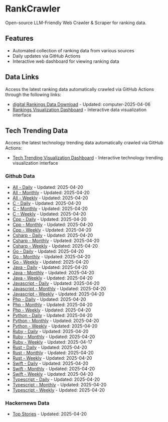 # RankCrawler

Open-source LLM-Friendly Web Crawler & Scraper for ranking data.

## Features

* Automated collection of ranking data from various sources
* Daily updates via GitHub Actions
* Interactive web dashboard for viewing ranking data


## Data Links

Access the latest ranking data automatically crawled via GitHub Actions through the following links:

* [digital Rankings Data Download](https://github.com/chenjy16/RankCrawler/blob/main/data/1688/digital_computer_2025-04-06.json) - Updated: computer-2025-04-06
* [Rankings Visualization Dashboard](https://chenjy16.github.io/RankCrawler/1688_rankings.html) - Interactive data visualization interface




## Tech Trending Data

Access the latest technology trending data automatically crawled via GitHub Actions:

* [Tech Trending Visualization Dashboard](https://chenjy16.github.io/RankCrawler/tech_trending.html) - Interactive technology trending visualization interface

### Github Data

* [All - Daily](https://github.com/chenjy16/RankCrawler/blob/main/data/github/github_all_daily_2025-04-20.json) - Updated: 2025-04-20
* [All - Monthly](https://github.com/chenjy16/RankCrawler/blob/main/data/github/github_all_monthly_2025-04-20.json) - Updated: 2025-04-20
* [All - Weekly](https://github.com/chenjy16/RankCrawler/blob/main/data/github/github_all_weekly_2025-04-20.json) - Updated: 2025-04-20
* [C - Daily](https://github.com/chenjy16/RankCrawler/blob/main/data/github/github_c_daily_2025-04-20.json) - Updated: 2025-04-20
* [C - Monthly](https://github.com/chenjy16/RankCrawler/blob/main/data/github/github_c_monthly_2025-04-20.json) - Updated: 2025-04-20
* [C - Weekly](https://github.com/chenjy16/RankCrawler/blob/main/data/github/github_c_weekly_2025-04-20.json) - Updated: 2025-04-20
* [Cpp - Daily](https://github.com/chenjy16/RankCrawler/blob/main/data/github/github_cpp_daily_2025-04-20.json) - Updated: 2025-04-20
* [Cpp - Monthly](https://github.com/chenjy16/RankCrawler/blob/main/data/github/github_cpp_monthly_2025-04-20.json) - Updated: 2025-04-20
* [Cpp - Weekly](https://github.com/chenjy16/RankCrawler/blob/main/data/github/github_cpp_weekly_2025-04-20.json) - Updated: 2025-04-20
* [Csharp - Daily](https://github.com/chenjy16/RankCrawler/blob/main/data/github/github_csharp_daily_2025-04-20.json) - Updated: 2025-04-20
* [Csharp - Monthly](https://github.com/chenjy16/RankCrawler/blob/main/data/github/github_csharp_monthly_2025-04-20.json) - Updated: 2025-04-20
* [Csharp - Weekly](https://github.com/chenjy16/RankCrawler/blob/main/data/github/github_csharp_weekly_2025-04-20.json) - Updated: 2025-04-20
* [Go - Daily](https://github.com/chenjy16/RankCrawler/blob/main/data/github/github_go_daily_2025-04-20.json) - Updated: 2025-04-20
* [Go - Monthly](https://github.com/chenjy16/RankCrawler/blob/main/data/github/github_go_monthly_2025-04-20.json) - Updated: 2025-04-20
* [Go - Weekly](https://github.com/chenjy16/RankCrawler/blob/main/data/github/github_go_weekly_2025-04-20.json) - Updated: 2025-04-20
* [Java - Daily](https://github.com/chenjy16/RankCrawler/blob/main/data/github/github_java_daily_2025-04-20.json) - Updated: 2025-04-20
* [Java - Monthly](https://github.com/chenjy16/RankCrawler/blob/main/data/github/github_java_monthly_2025-04-20.json) - Updated: 2025-04-20
* [Java - Weekly](https://github.com/chenjy16/RankCrawler/blob/main/data/github/github_java_weekly_2025-04-20.json) - Updated: 2025-04-20
* [Javascript - Daily](https://github.com/chenjy16/RankCrawler/blob/main/data/github/github_javascript_daily_2025-04-20.json) - Updated: 2025-04-20
* [Javascript - Monthly](https://github.com/chenjy16/RankCrawler/blob/main/data/github/github_javascript_monthly_2025-04-20.json) - Updated: 2025-04-20
* [Javascript - Weekly](https://github.com/chenjy16/RankCrawler/blob/main/data/github/github_javascript_weekly_2025-04-20.json) - Updated: 2025-04-20
* [Php - Daily](https://github.com/chenjy16/RankCrawler/blob/main/data/github/github_php_daily_2025-04-20.json) - Updated: 2025-04-20
* [Php - Monthly](https://github.com/chenjy16/RankCrawler/blob/main/data/github/github_php_monthly_2025-04-20.json) - Updated: 2025-04-20
* [Php - Weekly](https://github.com/chenjy16/RankCrawler/blob/main/data/github/github_php_weekly_2025-04-20.json) - Updated: 2025-04-20
* [Python - Daily](https://github.com/chenjy16/RankCrawler/blob/main/data/github/github_python_daily_2025-04-20.json) - Updated: 2025-04-20
* [Python - Monthly](https://github.com/chenjy16/RankCrawler/blob/main/data/github/github_python_monthly_2025-04-20.json) - Updated: 2025-04-20
* [Python - Weekly](https://github.com/chenjy16/RankCrawler/blob/main/data/github/github_python_weekly_2025-04-20.json) - Updated: 2025-04-20
* [Ruby - Daily](https://github.com/chenjy16/RankCrawler/blob/main/data/github/github_ruby_daily_2025-04-20.json) - Updated: 2025-04-20
* [Ruby - Monthly](https://github.com/chenjy16/RankCrawler/blob/main/data/github/github_ruby_monthly_2025-04-20.json) - Updated: 2025-04-20
* [Ruby - Weekly](https://github.com/chenjy16/RankCrawler/blob/main/data/github/github_ruby_weekly_2025-04-17.json) - Updated: 2025-04-17
* [Rust - Daily](https://github.com/chenjy16/RankCrawler/blob/main/data/github/github_rust_daily_2025-04-20.json) - Updated: 2025-04-20
* [Rust - Monthly](https://github.com/chenjy16/RankCrawler/blob/main/data/github/github_rust_monthly_2025-04-20.json) - Updated: 2025-04-20
* [Rust - Weekly](https://github.com/chenjy16/RankCrawler/blob/main/data/github/github_rust_weekly_2025-04-20.json) - Updated: 2025-04-20
* [Swift - Daily](https://github.com/chenjy16/RankCrawler/blob/main/data/github/github_swift_daily_2025-04-20.json) - Updated: 2025-04-20
* [Swift - Monthly](https://github.com/chenjy16/RankCrawler/blob/main/data/github/github_swift_monthly_2025-04-20.json) - Updated: 2025-04-20
* [Swift - Weekly](https://github.com/chenjy16/RankCrawler/blob/main/data/github/github_swift_weekly_2025-04-20.json) - Updated: 2025-04-20
* [Typescript - Daily](https://github.com/chenjy16/RankCrawler/blob/main/data/github/github_typescript_daily_2025-04-20.json) - Updated: 2025-04-20
* [Typescript - Monthly](https://github.com/chenjy16/RankCrawler/blob/main/data/github/github_typescript_monthly_2025-04-20.json) - Updated: 2025-04-20
* [Typescript - Weekly](https://github.com/chenjy16/RankCrawler/blob/main/data/github/github_typescript_weekly_2025-04-20.json) - Updated: 2025-04-20

### Hackernews Data

* [Top Stories](https://github.com/chenjy16/RankCrawler/blob/main/data/hackernews/hackernews_top_2025-04-20.json) - Updated: 2025-04-20


